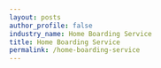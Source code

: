 ```yaml
---
layout: posts 
author_profile: false 
industry_name: Home Boarding Service
title: Home Boarding Service
permalink: /home-boarding-service
---
```

